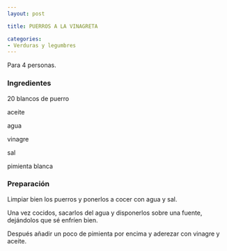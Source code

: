 ```yaml
---
layout: post

title: PUERROS A LA VINAGRETA

categories:
- Verduras y legumbres
---
```

Para 4 personas.

<h3>Ingredientes</h3>

20 blancos de puerro

aceite

agua

vinagre

sal

pimienta blanca

<h3>Preparación</h3>

Limpiar bien los puerros y ponerlos a cocer con agua y sal.

Una vez cocidos, sacarlos del agua y disponerlos sobre una fuente, dejándolos que sé enfríen bien.

Después añadir un poco de pimienta por encima y aderezar con vinagre y aceite.